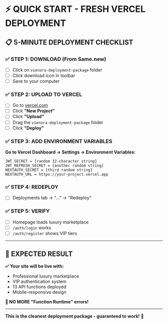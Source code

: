 # ⚡ **QUICK START - FRESH VERCEL DEPLOYMENT**

## 📋 **5-MINUTE DEPLOYMENT CHECKLIST**

### **✅ STEP 1: DOWNLOAD** (From Same.new)
- [ ] Click on `vienora-deployment-package` folder
- [ ] Click download icon in toolbar
- [ ] Save to your computer

### **✅ STEP 2: UPLOAD TO VERCEL**
- [ ] Go to [vercel.com](https://vercel.com)
- [ ] Click **"New Project"**
- [ ] Click **"Upload"**
- [ ] Drag the `vienora-deployment-package` folder
- [ ] Click **"Deploy"**

### **✅ STEP 3: ADD ENVIRONMENT VARIABLES**
**Go to Vercel Dashboard → Settings → Environment Variables:**

```
JWT_SECRET = [random 32-character string]
JWT_REFRESH_SECRET = [another random string]
NEXTAUTH_SECRET = [third random string]
NEXTAUTH_URL = https://your-project.vercel.app
```

### **✅ STEP 4: REDEPLOY**
- [ ] Deployments tab → "..." → "Redeploy"

### **✅ STEP 5: VERIFY**
- [ ] Homepage loads luxury marketplace
- [ ] `/auth/login` works
- [ ] `/auth/register` shows VIP tiers

---

## 🎯 **EXPECTED RESULT**

**✅ Your site will be live with:**
- Professional luxury marketplace
- VIP authentication system
- 13 API functions deployed
- Mobile-responsive design

**🚫 NO MORE "Function Runtime" errors!**

---

**This is the cleanest deployment package - guaranteed to work!** 🚀
